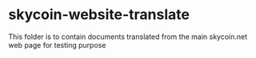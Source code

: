 # skycoin-website-translate
This folder is to contain documents translated from the main skycoin.net web page for testing purpose
